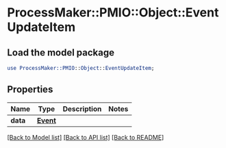 # ProcessMaker::PMIO::Object::EventUpdateItem

## Load the model package
```perl
use ProcessMaker::PMIO::Object::EventUpdateItem;
```

## Properties
Name | Type | Description | Notes
------------ | ------------- | ------------- | -------------
**data** | [**Event**](Event.md) |  | 

[[Back to Model list]](../README.md#documentation-for-models) [[Back to API list]](../README.md#documentation-for-api-endpoints) [[Back to README]](../README.md)


